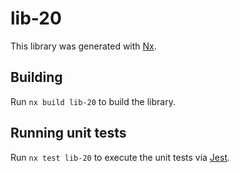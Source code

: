# lib-20

This library was generated with [Nx](https://nx.dev).

## Building

Run `nx build lib-20` to build the library.

## Running unit tests

Run `nx test lib-20` to execute the unit tests via [Jest](https://jestjs.io).

